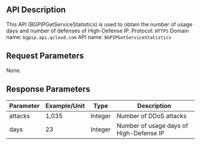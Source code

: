 ## API Description
This API (BGPIPGetServiceStatistics) is used to obtain the number of usage days and number of defenses of High-Defense IP.
Protocol: `HTTPS`
Domain name: `bgpip.api.qcloud.com`
API name: `BGPIPGetServiceStatistics`

## Request Parameters
None.

## Response Parameters

| Parameter | Example/Unit | Type | Description |
|---------|---------|---------|---------|
| attacks | 1,035 | Integer | Number of DDoS attacks |
| days | 23 | Integer | Number of usage days of High-Defense IP |
